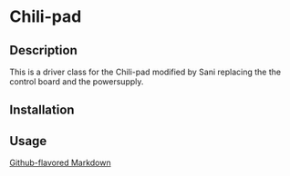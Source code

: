 # Chili-pad

## Description
This is a driver class for the Chili-pad modified by Sani replacing the the control board and the powersupply.

## Installation

## Usage

[Github-flavored Markdown](https://guides.github.com/features/mastering-markdown/)
